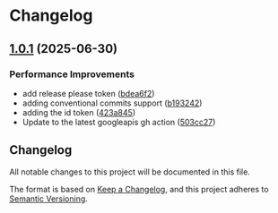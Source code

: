 # Changelog

## [1.0.1](https://github.com/sebastienlevert/m365-copilot-api-plugins-graph/compare/v1.0.0...v1.0.1) (2025-06-30)


### Performance Improvements

* add release please token ([bdea6f2](https://github.com/sebastienlevert/m365-copilot-api-plugins-graph/commit/bdea6f2dd5173297dec0df4d1222eada7d63c911))
* adding conventional commits support ([b193242](https://github.com/sebastienlevert/m365-copilot-api-plugins-graph/commit/b193242814e0c60a1d9b6d5f54edd3bd57a4d12e))
* adding the id token ([423a845](https://github.com/sebastienlevert/m365-copilot-api-plugins-graph/commit/423a8453db9a65bd164f89a520f39e1e8853fb78))
* Update to the latest googleapis gh action ([503cc27](https://github.com/sebastienlevert/m365-copilot-api-plugins-graph/commit/503cc278b7237bc99225a187b580795d8397a4c2))

## Changelog

All notable changes to this project will be documented in this file.

The format is based on [Keep a Changelog](https://keepachangelog.com/en/1.0.0/),
and this project adheres to [Semantic Versioning](https://semver.org/spec/v2.0.0.html).
